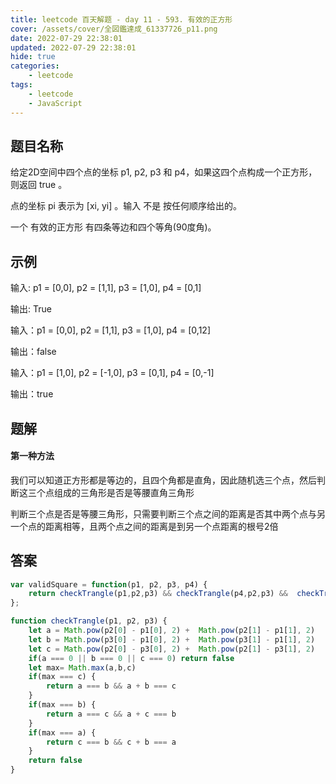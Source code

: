 ```yaml
---
title: leetcode 百天解题 - day 11 - 593. 有效的正方形
cover: /assets/cover/全図鑑達成_61337726_p11.png
date: 2022-07-29 22:38:01
updated: 2022-07-29 22:38:01
hide: true
categories:
    - leetcode
tags:
    - leetcode
    - JavaScript
---
```

## 题目名称

给定2D空间中四个点的坐标 p1, p2, p3 和 p4，如果这四个点构成一个正方形，则返回 true 。

点的坐标 pi 表示为 [xi, yi] 。输入 不是 按任何顺序给出的。

一个 有效的正方形 有四条等边和四个等角(90度角)。

## 示例

输入: p1 = [0,0], p2 = [1,1], p3 = [1,0], p4 = [0,1]

输出: True

输入：p1 = [0,0], p2 = [1,1], p3 = [1,0], p4 = [0,12]

输出：false

输入：p1 = [1,0], p2 = [-1,0], p3 = [0,1], p4 = [0,-1]

输出：true

## 题解

#### 第一种方法
我们可以知道正方形都是等边的，且四个角都是直角，因此随机选三个点，然后判断这三个点组成的三角形是否是等腰直角三角形

判断三个点是否是等腰三角形，只需要判断三个点之间的距离是否其中两个点与另一个点的距离相等，且两个点之间的距离是到另一个点距离的根号2倍

## 答案

~~~js
var validSquare = function(p1, p2, p3, p4) {
    return checkTrangle(p1,p2,p3) && checkTrangle(p4,p2,p3) &&  checkTrangle(p1,p2,p4) && checkTrangle(p1,p3,p4)
};

function checkTrangle(p1, p2, p3) {
    let a = Math.pow(p2[0] - p1[0], 2) +  Math.pow(p2[1] - p1[1], 2)
    let b = Math.pow(p3[0] - p1[0], 2) +  Math.pow(p3[1] - p1[1], 2)
    let c = Math.pow(p2[0] - p3[0], 2) +  Math.pow(p2[1] - p3[1], 2)
    if(a === 0 || b === 0 || c === 0) return false
    let max= Math.max(a,b,c)
    if(max === c) {
        return a === b && a + b === c
    }
    if(max === b) {
        return a === c && a + c === b
    }
    if(max === a) {
        return c === b && c + b === a
    }
    return false
}

~~~
